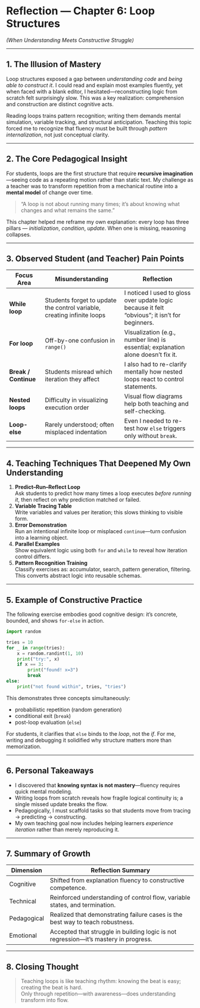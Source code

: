 # Reflection — Chapter 6: Loop Structures  
*(When Understanding Meets Constructive Struggle)*

---

## 1. The Illusion of Mastery

Loop structures exposed a gap between *understanding code* and *being able to construct it*. I could read and explain most examples fluently, yet when faced with a blank editor, I hesitated—reconstructing logic from scratch felt surprisingly slow. This was a key realization: comprehension and construction are distinct cognitive acts.  

Reading loops trains pattern recognition; writing them demands mental simulation, variable tracking, and structural anticipation. Teaching this topic forced me to recognize that fluency must be built through *pattern internalization*, not just conceptual clarity.

---

## 2. The Core Pedagogical Insight

For students, loops are the first structure that require **recursive imagination**—seeing code as a repeating motion rather than static text. My challenge as a teacher was to transform repetition from a mechanical routine into a **mental model** of change over time.

> “A loop is not about running many times; it’s about knowing what changes and what remains the same.”

This chapter helped me reframe my own explanation: every loop has three pillars — *initialization*, *condition*, *update*. When one is missing, reasoning collapses.

---

## 3. Observed Student (and Teacher) Pain Points

| Focus Area | Misunderstanding | Reflection |
|-------------|------------------|-------------|
| **While loop** | Students forget to update the control variable, creating infinite loops | I noticed I used to gloss over update logic because it felt “obvious”; it isn’t for beginners. |
| **For loop** | Off-by-one confusion in `range()` | Visualization (e.g., number line) is essential; explanation alone doesn’t fix it. |
| **Break / Continue** | Students misread which iteration they affect | I also had to re-clarify mentally how nested loops react to control statements. |
| **Nested loops** | Difficulty in visualizing execution order | Visual flow diagrams help both teaching and self-checking. |
| **Loop-else** | Rarely understood; often misplaced indentation | Even I needed to re-test how `else` triggers only without `break`. |

---

## 4. Teaching Techniques That Deepened My Own Understanding

1. **Predict–Run–Reflect Loop**  
   Ask students to predict how many times a loop executes *before running it*, then reflect on why prediction matched or failed.
2. **Variable Tracing Table**  
   Write variables and values per iteration; this slows thinking to visible form.
3. **Error Demonstration**  
   Run an intentional infinite loop or misplaced `continue`—turn confusion into a learning object.
4. **Parallel Examples**  
   Show equivalent logic using both `for` and `while` to reveal how iteration control differs.
5. **Pattern Recognition Training**  
   Classify exercises as: accumulator, search, pattern generation, filtering. This converts abstract logic into reusable schemas.

---

## 5. Example of Constructive Practice

The following exercise embodies good cognitive design: it’s concrete, bounded, and shows `for-else` in action.

```python
import random

tries = 10
for _ in range(tries):
    x = random.randint(1, 10)
    print("try:", x)
    if x == 3:
        print("found! x=3")
        break
else:
    print("not found within", tries, "tries")
```

This demonstrates three concepts simultaneously:
- probabilistic repetition (random generation)
- conditional exit (`break`)
- post-loop evaluation (`else`)

For students, it clarifies that `else` binds to the *loop*, not the *if*. For me, writing and debugging it solidified why structure matters more than memorization.

---

## 6. Personal Takeaways

- I discovered that **knowing syntax is not mastery**—fluency requires quick mental modeling.  
- Writing loops from scratch reveals how fragile logical continuity is; a single missed update breaks the flow.  
- Pedagogically, I must scaffold tasks so that students move from tracing → predicting → constructing.  
- My own teaching goal now includes helping learners *experience iteration* rather than merely reproducing it.

---

## 7. Summary of Growth

| Dimension | Reflection Summary |
|------------|--------------------|
| Cognitive | Shifted from explanation fluency to constructive competence. |
| Technical | Reinforced understanding of control flow, variable states, and termination. |
| Pedagogical | Realized that demonstrating failure cases is the best way to teach robustness. |
| Emotional | Accepted that struggle in building logic is not regression—it’s mastery in progress. |

---

## 8. Closing Thought

> Teaching loops is like teaching rhythm: knowing the beat is easy; creating the beat is hard.  
> Only through repetition—with awareness—does understanding transform into flow.

